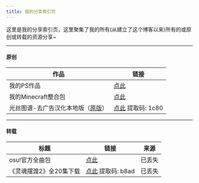 ```yaml
---
title: 我的分享索引页
---
```

这里是我的分享索引页，这里聚集了我的所有(从建立了这个博客以来)所有的或原创或转载的资源分享~
***
#### 原创
| 作品 | 链接 |
|-|-|
| 我的PS作品 | [点此](/blog/my-photoshop-works/) |
| 我的Minecraft整合包 | [点此](http://www.mcbbs.net/thread-351713-1-1.html) |
| 光丝图谱-去广告汉化本地版（[原版](http://weavesilk.com/)） | [点此](http://yunpan.cn/c6bghc7mIanzS) 提取码: 1c80 |
***
#### 转载
| 标题 | 链接 | 来源 |
|-|-|-|
| osu!官方全曲包 | [点此](https://pan.baidu.com/s/1dEkgbeh) | 已丢失 |
| 《灵魂摆渡2》全20集下载 | [点此](http://yunpan.cn/cr9JLs7NTZ8VJ) 提取码: b8ad | 已丢失 |
